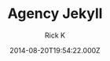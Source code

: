 ---
title: Agency Jekyll
github: https://github.com/y7kim/agency-jekyll-theme
demo: https://y7kim.github.io/agency-jekyll-theme/
author: Rick K
ssg:
  - Jekyll
cms:
  - Markdown
date: 2014-08-20T19:54:22.000Z
description: Agency Theme for Jekyll
draft: true
publish_date: '2014-08-20T19:54:22Z'
update_date: '2017-02-27T18:44:56Z'
github_star: 781
github_fork: 1713
---